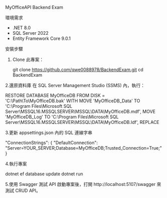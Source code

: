 MyOfficeAPI Backend Exam

環境需求
- .NET 8.0
- SQL Server 2022
- Entity Framework Core 9.0.1

安裝步驟
1. Clone 此專案：
   
   git clone https://github.com/qwe0088978/BackendExam.git
   cd BackendExam
   
2.還原資料庫
在 SQL Server Management Studio (SSMS) 內，執行：

RESTORE DATABASE MyOfficeDB
FROM DISK = 'C:\Path\To\MyOfficeDB.bak'
WITH MOVE 'MyOfficeDB_Data' TO 'C:\Program Files\Microsoft SQL Server\MSSQL16.MSSQLSERVER\MSSQL\DATA\MyOfficeDB.mdf',
     MOVE 'MyOfficeDB_Log' TO 'C:\Program Files\Microsoft SQL Server\MSSQL16.MSSQLSERVER\MSSQL\DATA\MyOfficeDB.ldf',
     REPLACE
     
3.更新 appsettings.json 內的 SQL 連線字串

"ConnectionStrings": {
   "DefaultConnection": "Server=YOUR_SERVER;Database=MyOfficeDB;Trusted_Connection=True;"
}

4.執行專案

dotnet ef database update
dotnet run

5.使用 Swagger 測試 API
啟動專案後，打開 http://localhost:5107/swagger 來測試 CRUD API。
